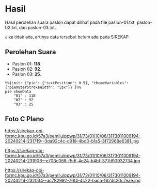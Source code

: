 # Hasil

Hasil perolehan suara paslon dapat dilihat pada file paslon-01.txt, paslon-02.txt, dan paslon-03.txt.

Jika tidak ada, artinya data tersebut belum ada pada SIREKAP.

## Perolehan Suara

 * Paslon 01: **118**.
 * Paslon 02: **92**.
 * Paslon 03: **25**.

```mermaid
%%{init: {"pie": {"textPosition": 0.5}, "themeVariables": {"pieOuterStrokeWidth": "5px"}} }%%
pie showData
    "01" : 118
    "02" : 92
    "03" : 25
```
## Foto C Plano

https://sirekap-obj-formc.kpu.go.id/57a3/pemilu/ppwp/31/73/01/10/06/3173011006194-20240214-231719--3da92c4c-d918-4bd0-b1a5-3f72968e6381.jpg

https://sirekap-obj-formc.kpu.go.id/57a3/pemilu/ppwp/31/73/01/10/06/3173011006194-20240214-231906--e703c066-f5df-4e24-b4bf-377d90932734.jpg

https://sirekap-obj-formc.kpu.go.id/57a3/pemilu/ppwp/31/73/01/10/06/3173011006194-20240214-232034--ac782992-76f4-4c22-baca-f62dc20c7eae.jpg
